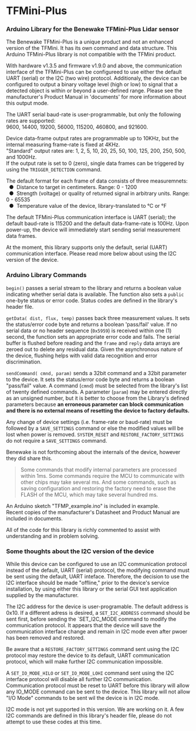 # TFMini-Plus
### Arduino Library for the Benewake TFMini-Plus Lidar sensor

The Benewake TFMini-Plus is a unique product and not an enhanced version of the TFMini. It has its own command and data structure.  This Arduino TFMini-Plus library is not compatible with the TFMini product.

With hardware v1.3.5 and firmware v1.9.0 and above, the communication interface of the TFMini-Plus can be configureed to use either the default UART (serial) or the I2C (two wire) protocol.  Additionaly, the device can be configured to output a binary voltage level (high or low) to signal that a detected object is within or beyond a user-defined range.  Please see the manufacturer's Product Manual in 'documents' for more information about this output mode.

The UART serial baud-rate is user-programmable, but only the following rates are supported:
</br>9600, 14400, 19200, 56000, 115200, 460800, and 921600.<br>

Device data-frame output rates are programmable up to 10KHz, but the internal measuring frame-rate is fixed at 4KHz.
<br />"Standard" output rates are: 1, 2, 5, 10, 20, 25, 50, 100, 125, 200, 250, 500, and 1000Hz.
<br />If the output rate is set to 0 (zero), single data frames can be triggered by using the `TRIGGER_DETECTION` command.

The default format for each frame of data consists of three measuremnets:
<br />&nbsp;&nbsp;&#9679;&nbsp;  Distance to target in centimeters. Range: 0 - 1200
<br />&nbsp;&nbsp;&#9679;&nbsp;  Strength (voltage) or quality of returned signal in arbitrary units. Range: 0 - 65535
<br />&nbsp;&nbsp;&#9679;&nbsp;  Temperature value of the device, library-translated to °C or °F

The default TFMini-Plus communication interface is UART (serial); the default baud-rate is 115200 and the default data-frame-rate is 100Hz.  Upon power-up, the device will immediately start sending serial measurement data frames.

At the moment, this library supports only the default, serial (UART) communication interface.  Please read more below about using the I2C version of the device.

### Arduino Library Commands
`begin()` passes a serial stream to the library and returns a boolean value indicating whether serial data is available. The function also sets a `public` one-byte status or error code.  Status codes are defined in the library's header file.

`getData( dist, flux, temp)` passes back three measurement values.  It sets the status/error code byte and returns a boolean 'pass/fail' value.  If no serial data or no header sequence (`0x5959`) is received within one (1) second, the function sets an appropriate error code and fails.  The serial buffer is flushed before reading and the `frame` and `reply` data arrays are zeroed out to delete any residual data.  Given the asynchronous nature of the device, flushing helps with valid data recognition and error discrimination.

`sendCommand( cmnd, param)` sends a 32bit command and a 32bit parameter to the device. It sets the status/error code byte and returns a boolean "pass/fail" value.  A command (`cmnd`) must be selected from the library's list of twenty defined commands. A parameter (`param`) may be entered directly as an unsigned number, but it is better to choose from the Library's defined parameters because **an erroneous parameter can block communication and there is no external means of resetting the device to factory defaults.**

Any change of device settings (i.e. frame-rate or baud-rate) must be followed by a `SAVE_SETTINGS` command or else the modified values will be lost when power is removed.  `SYSTEM_RESET` and `RESTORE_FACTORY_SETTINGS` do not require a `SAVE_SETTINGS` command.

Benewake is not forthcoming about the internals of the device, however they did share this.
>Some commands that modify internal parameters are processed within 1ms. Some commands require the MCU to communicate with other chips may take several ms. And some commands, such as saving configuration and restoring the factory need to erase the FLASH of the MCU, which may take several hundred ms.

An Arduino sketch "TFMP_example.ino" is included in example.
<br>Recent copies of the manufacturer's Datasheet and Product Manual are included in documents.

All of the code for this library is richly commented to assist with understanding and in problem solving.

### Some thoughts about the I2C version of the device
While this device can be configured to use an I2C communication protocol instead of the default, UART (serial) protocol, the modifying command must be sent using the default, UART inteface.  Therefore, the decision to use the I2C interface should be made "offline," prior to the device's service installation, by using either this library or the serial GUI test application supplied by the manufacturer.

The I2C address for the device is user-programable.  The default address is 0x10.  If a different adress is desired, a `SET_I2C_ADDRESS` command should be sent first, before sending the `SET_I2C_MODE command to modify the communication protocol.  It appears that the device will save the communication interface change and remain in I2C mode even after pwoer has been removed and restored.

Be aware that a `RESTORE_FACTORY_SETTINGS` command sent using the I2C protocol may restore the device to its default, UART communication protocol, which will make further I2C communication impossible.

A `SET_IO_MODE_HILO` or `SET_IO_MODE_LOHI` command sent using the I2C interface protocol will disable all further I2C communication.  Communication protocol must be reset to UART before this library will allow any IO_MODE command can be sent to the device.  This library will not allow "I/O Mode" commands to be sent wil the device is in I2C mode.

I2C mode is not yet supported in this version.  We are working on it.  A few I2C commands are defined in this library's header file, please do not attempt to use these codes at this time.
